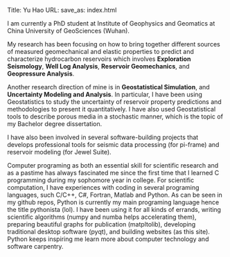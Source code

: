 Title: Yu Hao
URL:
save_as: index.html

I am currently a PhD student at Institute of Geophysics and Geomatics at China University of GeoSciences (Wuhan).

My research has been focusing on how to bring together different sources of measured geomechanical and elastic properties to predict and characterize hydrocarbon reservoirs which involves **Exploration Seismology**, **Well Log Analysis**, **Reservoir Geomechanics**, and **Geopressure Analysis**.

Another research direction of mine is in **Geostatistical Simulation**, and **Uncertainty Modeling and Analysis**. In particular, I have been using Geostatistics to study the uncertainty of reservoir property predictions and methodologies to present it quantitatively. I have also used Geostatistical tools to describe porous media in a stochastic manner, which is the topic of my Bachelor degree dissertation.

I have also been involved in several software-building projects that develops professional tools for seismic data processing (for pi-frame) and reservoir modeling (for Jewel Suite).

Computer programing as both an essential skill for scientific research and as a pastime has always fascinated me since the first time that I learned C programming during my sophomore year in college. For scientific computation, I have experiences with coding in several programing languages, such C/C++, C#, Fortran, Matlab and Python. As can be seen in my github repos, Python is currently my main programing language hence the title pythonista (lol). I have been using it for all kinds of errands, writing scientific algorithms (numpy and numba helps accelerating them), preparing beautiful graphs for publication (matpltolib), developing traditional desktop software (pyqt), and building websites (as this site). Python keeps inspiring me learn more about computer technology and software carpentry.
